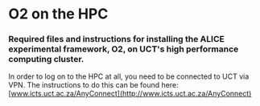 # O2 on the HPC
### Required files and instructions for installing the ALICE experimental framework, O2, on UCT's high performance computing cluster.

In order to log on to the HPC at all, you need to be connected to UCT via VPN. The instructions to do this can be found here: [www.icts.uct.ac.za/AnyConnect](http://www.icts.uct.ac.za/AnyConnect)

